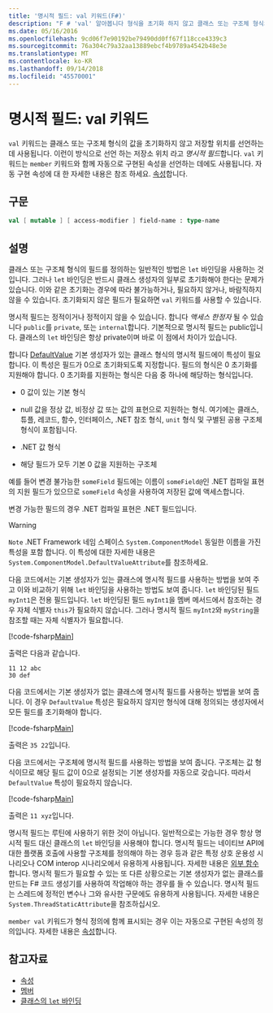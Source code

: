 ```yaml
---
title: '명시적 필드: val 키워드(F#)'
description: "F # 'val' 알아봅니다 형식을 초기화 하지 않고 클래스 또는 구조체 형식의 값을 저장 하는 위치를 선언 하는 데 사용 되는 키워드입니다."
ms.date: 05/16/2016
ms.openlocfilehash: 9cd06f7e90192be79490dd0ff67f118cce4339c3
ms.sourcegitcommit: 76a304c79a32aa13889ebcf4b9789a4542b48e3e
ms.translationtype: MT
ms.contentlocale: ko-KR
ms.lasthandoff: 09/14/2018
ms.locfileid: "45570001"
---
```

# <a name="explicit-fields-the-val-keyword"></a>명시적 필드: val 키워드

`val` 키워드는 클래스 또는 구조체 형식의 값을 초기화하지 않고 저장할 위치를 선언하는 데 사용됩니다. 이런이 방식으로 선언 하는 저장소 위치 라고 *명시적 필드*합니다. `val` 키워드는 `member` 키워드와 함께 자동으로 구현된 속성을 선언하는 데에도 사용됩니다. 자동 구현 속성에 대 한 자세한 내용은 참조 하세요. [속성](properties.md)합니다.

## <a name="syntax"></a>구문

```fsharp
val [ mutable ] [ access-modifier ] field-name : type-name
```

## <a name="remarks"></a>설명

클래스 또는 구조체 형식의 필드를 정의하는 일반적인 방법은 `let` 바인딩을 사용하는 것입니다. 그러나 `let` 바인딩은 반드시 클래스 생성자의 일부로 초기화해야 한다는 문제가 있습니다. 이와 같은 초기화는 경우에 따라 불가능하거나, 필요하지 않거나, 바람직하지 않을 수 있습니다. 초기화되지 않은 필드가 필요하면 `val` 키워드를 사용할 수 있습니다.

명시적 필드는 정적이거나 정적이지 않을 수 있습니다. 합니다 *액세스 한정자* 될 수 있습니다 `public`를 `private`, 또는 `internal`합니다. 기본적으로 명시적 필드는 public입니다. 클래스의 `let` 바인딩은 항상 private이며 바로 이 점에서 차이가 있습니다.

합니다 [DefaultValue](https://msdn.microsoft.com/library/a3a3307b-8c05-441e-b109-245511614d58) 기본 생성자가 있는 클래스 형식의 명시적 필드에이 특성이 필요 합니다. 이 특성은 필드가 0으로 초기화되도록 지정합니다. 필드의 형식은 0 초기화를 지원해야 합니다. 0 초기화를 지원하는 형식은 다음 중 하나에 해당하는 형식입니다.

- 0 값이 있는 기본 형식

- null 값을 정상 값, 비정상 값 또는 값의 표현으로 지원하는 형식. 여기에는 클래스, 튜플, 레코드, 함수, 인터페이스, .NET 참조 형식, `unit` 형식 및 구별된 공용 구조체 형식이 포함됩니다.

- .NET 값 형식

- 해당 필드가 모두 기본 0 값을 지원하는 구조체

예를 들어 변경 불가능한 `someField` 필드에는 이름이 `someField@`인 .NET 컴파일 표현의 지원 필드가 있으므로 `someField` 속성을 사용하여 저장된 값에 액세스합니다.

변경 가능한 필드의 경우 .NET 컴파일 표현은 .NET 필드입니다.

>[!WARNING]
`Note` .NET Framework 네임 스페이스 `System.ComponentModel` 동일한 이름을 가진 특성을 포함 합니다. 이 특성에 대한 자세한 내용은 `System.ComponentModel.DefaultValueAttribute`를 참조하세요.

다음 코드에서는 기본 생성자가 있는 클래스에 명시적 필드를 사용하는 방법을 보여 주고 이와 비교하기 위해 `let` 바인딩을 사용하는 방법도 보여 줍니다. `let` 바인딩된 필드 `myInt1`은 전용 필드입니다. `let` 바인딩된 필드 `myInt1`을 멤버 메서드에서 참조하는 경우 자체 식별자 `this`가 필요하지 않습니다. 그러나 명시적 필드 `myInt2`와 `myString`을 참조할 때는 자체 식별자가 필요합니다.

[!code-fsharp[Main](../../../../samples/snippets/fsharp/lang-ref-2/snippet6701.fs)]

출력은 다음과 같습니다.

```
11 12 abc
30 def
```

다음 코드에서는 기본 생성자가 없는 클래스에 명시적 필드를 사용하는 방법을 보여 줍니다. 이 경우 `DefaultValue` 특성은 필요하지 않지만 형식에 대해 정의되는 생성자에서 모든 필드를 초기화해야 합니다.

[!code-fsharp[Main](../../../../samples/snippets/fsharp/lang-ref-2/snippet6702.fs)]

출력은 `35 22`입니다.

다음 코드에서는 구조체에 명시적 필드를 사용하는 방법을 보여 줍니다. 구조체는 값 형식이므로 해당 필드 값이 0으로 설정되는 기본 생성자를 자동으로 갖습니다. 따라서 `DefaultValue` 특성이 필요하지 않습니다.

[!code-fsharp[Main](../../../../samples/snippets/fsharp/lang-ref-2/snippet6703.fs)]

출력은 `11 xyz`입니다.

명시적 필드는 루틴에 사용하기 위한 것이 아닙니다. 일반적으로는 가능한 경우 항상 명시적 필드 대신 클래스의 `let` 바인딩을 사용해야 합니다. 명시적 필드는 네이티브 API에 대한 플랫폼 호출에 사용할 구조체를 정의해야 하는 경우 등과 같은 특정 상호 운용성 시나리오나 COM interop 시나리오에서 유용하게 사용됩니다. 자세한 내용은 [외부 함수](../functions/external-functions.md)합니다. 명시적 필드가 필요할 수 있는 또 다른 상황으로는 기본 생성자가 없는 클래스를 만드는 F# 코드 생성기를 사용하여 작업해야 하는 경우를 들 수 있습니다. 명시적 필드는 스레드에 정적인 변수나 그와 유사한 구문에도 유용하게 사용됩니다. 자세한 내용은 `System.ThreadStaticAttribute`을 참조하십시오.

`member val` 키워드가 형식 정의에 함께 표시되는 경우 이는 자동으로 구현된 속성의 정의입니다. 자세한 내용은 [속성](properties.md)합니다.

## <a name="see-also"></a>참고자료

- [속성](properties.md)
- [멤버](index.md)
- [클래스의 `let` 바인딩](let-bindings-in-classes.md)
